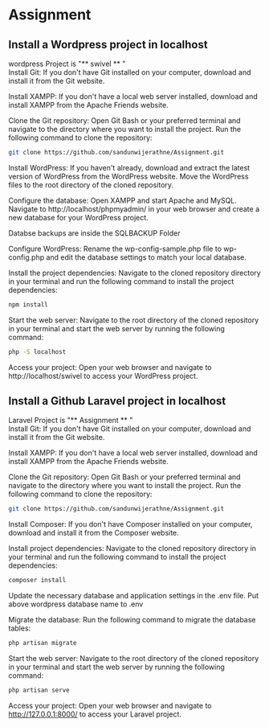 # Assignment

## Install a Wordpress project in localhost
wordpress Project is "** swivel ** "<br>
Install Git: If you don't have Git installed on your computer, download and install it from the Git website.

Install XAMPP: If you don't have a local web server installed, download and install XAMPP from the Apache Friends website.

Clone the Git repository: Open Git Bash or your preferred terminal and navigate to the directory where you want to install the project. Run the following command to clone the repository:

```bash
git clone https://github.com/sandunwijerathne/Assignment.git
```
Install WordPress: If you haven't already, download and extract the latest version of WordPress from the WordPress website. Move the WordPress files to the root directory of the cloned repository.


Configure the database: Open XAMPP and start Apache and MySQL. Navigate to http://localhost/phpmyadmin/ in your web browser and create a new database for your WordPress project.

Databse backups are inside the SQLBACKUP Folder

Configure WordPress: Rename the wp-config-sample.php file to wp-config.php and edit the database settings to match your local database.

Install the project dependencies: Navigate to the cloned repository directory in your terminal and run the following command to install the project dependencies:

```bash
npm install
```

Start the web server: Navigate to the root directory of the cloned repository in your terminal and start the web server by running the following command:

```bash
php -S localhost
```
Access your project: Open your web browser and navigate to http://localhost/swivel to access your WordPress project.

## Install a Github Laravel project in localhost
Laravel Project is "** Assignment ** "<br>
Install Git: If you don't have Git installed on your computer, download and install it from the Git website.

Install XAMPP: If you don't have a local web server installed, download and install XAMPP from the Apache Friends website.

Clone the Git repository: Open Git Bash or your preferred terminal and navigate to the directory where you want to install the project. Run the following command to clone the repository:

```bash
git clone https://github.com/sandunwijerathne/Assignment.git
```

Install Composer: If you don't have Composer installed on your computer, download and install it from the Composer website.

Install project dependencies: Navigate to the cloned repository directory in your terminal and run the following command to install the project dependencies:

```bash
composer install
```

Update the necessary database and application settings in the .env file. Put above wordpress database name to .env

Migrate the database: Run the following command to migrate the database tables:
```bash
php artisan migrate
```
Start the web server: Navigate to the root directory of the cloned repository in your terminal and start the web server by running the following command:

```bash
php artisan serve
```
Access your project: Open your web browser and navigate to http://127.0.0.1:8000/ to access your Laravel project.


